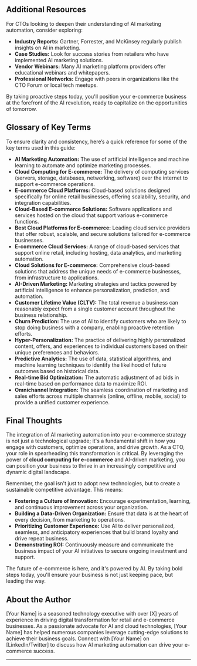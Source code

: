 ## Additional Resources

For CTOs looking to deepen their understanding of AI marketing automation, consider exploring:

*   **Industry Reports:** Gartner, Forrester, and McKinsey regularly publish insights on AI in marketing.
*   **Case Studies:** Look for success stories from retailers who have implemented AI marketing solutions.
*   **Vendor Webinars:** Many AI marketing platform providers offer educational webinars and whitepapers.
*   **Professional Networks:** Engage with peers in organizations like the CTO Forum or local tech meetups.

By taking proactive steps today, you'll position your e-commerce business at the forefront of the AI revolution, ready to capitalize on the opportunities of tomorrow.

## Glossary of Key Terms

To ensure clarity and consistency, here’s a quick reference for some of the key terms used in this guide:

*   **AI Marketing Automation:** The use of artificial intelligence and machine learning to automate and optimize marketing processes.
*   **Cloud Computing for E-commerce:** The delivery of computing services (servers, storage, databases, networking, software) over the internet to support e-commerce operations.
*   **E-commerce Cloud Platforms:** Cloud-based solutions designed specifically for online retail businesses, offering scalability, security, and integration capabilities.
*   **Cloud-Based E-commerce Solutions:** Software applications and services hosted on the cloud that support various e-commerce functions.
*   **Best Cloud Platforms for E-commerce:** Leading cloud service providers that offer robust, scalable, and secure solutions tailored for e-commerce businesses.
*   **E-commerce Cloud Services:** A range of cloud-based services that support online retail, including hosting, data analytics, and marketing automation.
*   **Cloud Solutions for E-commerce:** Comprehensive cloud-based solutions that address the unique needs of e-commerce businesses, from infrastructure to applications.
*   **AI-Driven Marketing:** Marketing strategies and tactics powered by artificial intelligence to enhance personalization, prediction, and automation.
*   **Customer Lifetime Value (CLTV):** The total revenue a business can reasonably expect from a single customer account throughout the business relationship.
*   **Churn Prediction:** The use of AI to identify customers who are likely to stop doing business with a company, enabling proactive retention efforts.
*   **Hyper-Personalization:** The practice of delivering highly personalized content, offers, and experiences to individual customers based on their unique preferences and behaviors.
*   **Predictive Analytics:** The use of data, statistical algorithms, and machine learning techniques to identify the likelihood of future outcomes based on historical data.
*   **Real-time Bid Optimization:** The automatic adjustment of ad bids in real-time based on performance data to maximize ROI.
*   **Omnichannel Integration:** The seamless coordination of marketing and sales efforts across multiple channels (online, offline, mobile, social) to provide a unified customer experience.

## Final Thoughts

The integration of AI marketing automation into your e-commerce strategy is not just a technological upgrade; it's a fundamental shift in how you engage with customers, optimize operations, and drive growth. As a CTO, your role in spearheading this transformation is critical. By leveraging the power of **cloud computing for e-commerce** and AI-driven marketing, you can position your business to thrive in an increasingly competitive and dynamic digital landscape.

Remember, the goal isn't just to adopt new technologies, but to create a sustainable competitive advantage. This means:

*   **Fostering a Culture of Innovation:** Encourage experimentation, learning, and continuous improvement across your organization.
*   **Building a Data-Driven Organization:** Ensure that data is at the heart of every decision, from marketing to operations.
*   **Prioritizing Customer Experience:** Use AI to deliver personalized, seamless, and anticipatory experiences that build brand loyalty and drive repeat business.
*   **Demonstrating ROI:** Continuously measure and communicate the business impact of your AI initiatives to secure ongoing investment and support.

The future of e-commerce is here, and it's powered by AI. By taking bold steps today, you'll ensure your business is not just keeping pace, but leading the way.

## About the Author

[Your Name] is a seasoned technology executive with over [X] years of experience in driving digital transformation for retail and e-commerce businesses. As a passionate advocate for AI and cloud technologies, [Your Name] has helped numerous companies leverage cutting-edge solutions to achieve their business goals. Connect with [Your Name] on [LinkedIn/Twitter] to discuss how AI marketing automation can drive your e-commerce success.

---